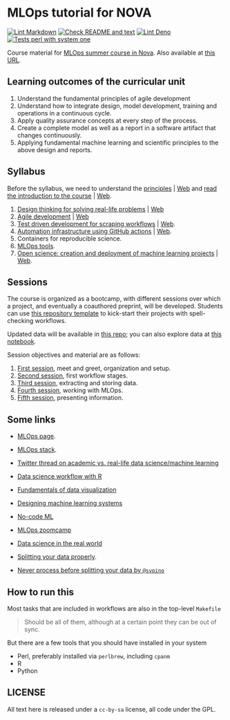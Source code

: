# MLOps tutorial for NOVA

[![Lint
Markdown](https://github.com/JJ/nova-mlops/actions/workflows/lint-markdown.yml/badge.svg)](https://github.com/JJ/nova-mlops/actions/workflows/lint-markdown.yml)
[![Check README and text](https://github.com/JJ/nova-mlops/actions/workflows/check-readme.yml/badge.svg)](https://github.com/JJ/nova-mlops/actions/workflows/check-readme.yml)
[![Lint Deno](https://github.com/JJ/nova-mlops/actions/workflows/lint-deno.yml/badge.svg)](https://github.com/JJ/nova-mlops/actions/workflows/lint-deno.yml)
[![Tests perl with system one](https://github.com/JJ/nova-mlops/actions/workflows/perl.yml/badge.svg)](https://github.com/JJ/nova-mlops/actions/workflows/perl.yml)

Course material for [MLOps summer course in
Nova](https://www.novaims.unl.pt/en/education/programs/workshops-and-short-duration-courses/summer-course-mlops/#).
Also available at [this URL](https://jj.github.io/nova-mlops).

## Learning outcomes of the curricular unit

1. Understand the fundamental principles of agile development
2. Understand how to integrate design, model development, training and
   operations in a continuous cycle.
3. Apply quality assurance concepts at every step of the process.
4. Create a complete model as well as a report in a software artifact
   that changes continuously.
5. Applying fundamental machine learning and scientific principles to
   the above design and reports.

## Syllabus

Before the syllabus, we need to understand the
[principles](text/00.A-Few-Principles.md) |
[Web](https://jj.github.io/nova-mlops/00.A-Few-Principles.html) and [read the
introduction to the course](text/00.Intro.md) |
[Web](https://jj.github.io/nova-mlops/00.Intro.html).

1. [Design thinking for solving real-life
   problems](text/01.Design-Thinking.md) | [Web](https://jj.github.io/nova-mlops/01.Design-Thinking.html)
2. [Agile development](text/02.Agile.md) | [Web](https://jj.github.io/nova-mlops/02.Agile.html)
3. [Test driven development for scraping workflows](text/03.TDD.md) | [Web](https://jj.github.io/nova-mlops/03.TDD.html).
4. [Automation infrastructure using GitHub actions](text/04.Infra.md) |
   [Web](https://jj.github.io/nova-mlops/04.Infra.html).
5. Containers for reproducible science.
6. [MLOps tools](text/06.MLOps-tools.md).
7. [Open science: creation and deployment of machine learning
   projects](text/07.Papers.Rmd) |
   [Web](https://jj.github.io/nova-mlops/07.Papers.html).

## Sessions

The course is organized as a bootcamp, with different sessions over
which a project, and eventually a coauthored preprint, will be
developed. Students can use [this repository
template](https://github.com/JJ/nova-mlops-template) to kick-start their
projects with spell-checking workflows.

Updated data will be available in [this repo](https://github.com/JJ/nova-mlops);
you can also explore data at [this
notebook](http://localhost:8888/notebooks/explore-data.ipynb).

Session objectives and material are as follows:

1. [First session](sessions/01.md), meet and greet, organization and setup.
2. [Second session](sessions/02.md), first workflow stages.
3. [Third session](sessions/03.md), extracting and storing data.
4. [Fourth session](sessions/04.md), working with MLOps.
5. [Fifth session](sessions/05.md), presenting information.

## Some links

* [MLOps page](https://ml-ops.org).

* [MLOps stack](https://medium.com/pythoneers/mlops-tool-stack-requirement-in-machine-learning-pipeline-474b39f09dfc).

* [Twitter thread on academic vs. real-life data science/machine
  learning](https://twitter.com/svpino/status/1526532997901524998?s=21&t=BZ5He6QmvOV5h58LP7tYNg)

* [Data science workflow with R](https://www.business-science.io/learning-r/2018/11/04/data-science-r-cheatsheet.html?utm_content=bufferbda2d&utm_medium=social&utm_source=twitter.com&utm_campaign=buffer)

* [Fundamentals of data visualization](https://clauswilke.com/dataviz/)

* [Designing machine learning systems](https://www.oreilly.com/library/view/designing-machine-learning/9781098107956/)

* [No-code ML](https://t.co/ItxOFhwEy9)

* [MLOps zoomcamp](https://github.com/DataTalksClub/mlops-zoomcamp)

* [Data science in the real world](https://twitter.com/marktenenholtz/status/1540303742662090752)

* [Splitting your data properly](https://twitter.com/svpino/status/1542840465455607809).

* [Never process before splitting your data by
  `@svpino`](https://twitter.com/svpino/status/1544290020378288130)

## How to run this

Most tasks that are included in workflows are also in the top-level `Makefile`

> Should be all of them, although at a certain point they can be out of sync.

But there are a few tools that you should have installed in your system

* Perl, preferably installed via `perlbrew`, including `cpanm`
* R
* Python

## LICENSE

All text here is released under a `cc-by-sa` license, all code under the GPL.

